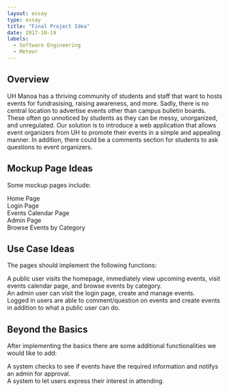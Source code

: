 ```yaml
---
layout: essay
type: essay
title: "Final Project Idea"
date: 2017-10-19
labels:
  - Software Engineering
  - Meteor
---
```


## Overview

UH Manoa has a thriving community of students and staff that want to hosts events for fundrasising, raising awareness, and more. Sadly, there is no central location to advertise events other than campus bulletin boards. These often go unnoticed by students as they can be messy, unorganized, and unregulated. Our solution is to introduce a web application that allows event organizers from UH to promote their events in a simple and appealing manner. In addition, there could be a comments section for students to ask questions to event organizers.


## Mockup Page Ideas

Some mockup pages include:
<div class="ui bulleted list">
  <div class="item">Home Page</div>
  <div class="item">Login Page</div>
  <div class="item">Events Calendar Page</div>
  <div class="item">Admin Page</div>
  <div class="item">Browse Events by Category</div>
</div>


## Use Case Ideas

The pages should implement the following functions:

<div class="ui bulleted list">
  <div class="item">A public user visits the homepage, immediately view upcoming events, visit events calendar page, and browse events by category.</div>
  <div class="item">An admin user can visit the login page, create and manage events.</div>
  <div class="item">Logged in users are able to comment/question on events and create events in addition to what a public user can do.</div>
</div>

## Beyond the Basics

After implementing the basics there are some additional functionalities we would like to add:

<div class="ui bulleted list">
  <div class="item">A system checks to see if events have the required information and notifys an admin for approval.</div>
  <div class="item">A system to let users express their interest in attending.</div>
</div>
